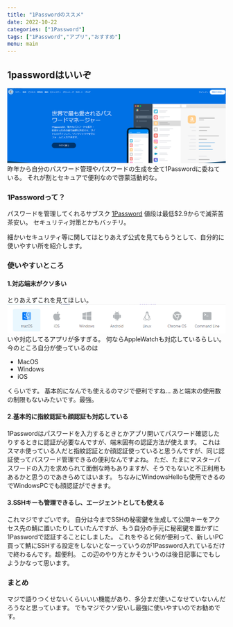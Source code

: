 ```yaml
---
title: "1Passwordのススメ"
date: 2022-10-22
categories: ["1Password"]
tags: ["1Password","アプリ","おすすめ"]
menu: main
---
```


## 1passwordはいいぞ

![TOP](2022-10-22-18-24-53.png)
昨年から自分のパスワード管理やパスワードの生成を全て1Passwordに委ねている。
それが割とセキュアで便利なので啓蒙活動的な。

### 1Passwordって？

パスワードを管理してくれるサブスク
[1Password](https://1password.com/jp/sign-up/)
値段は最低$2.9からで滅茶苦茶安い。
セキュリティ対策とかもバッチリ。

細かいセキュリティ等に関してはとりあえず公式を見てもらうとして、自分的に使いやすい所を紹介します。

### 使いやすいところ

#### 1.対応端末がクソ多い

とりあえずこれを見てほしい。
![対応多すぎ](2022-10-22-18-09-02.png)
いや対応してるアプリが多すぎる。
何ならAppleWatchも対応しているらしい。
今のところ自分が使っているのは

* MacOS
* Windows
* iOS

くらいです。
基本的になんでも使えるのマジで便利ですね…
あと端末の使用数の制限もないみたいです。最強。

#### 2.基本的に指紋認証も顔認証も対応している

1Passwordはパスワードを入力するときとかアプリ開いてパスワード確認したりするときに認証が必要なんですが、端末固有の認証方法が使えます。
これはスマホ使っている人だと指紋認証とか顔認証使っていると思うんですが、同じ認証使ってパスワード管理できるの便利なんですよね。
ただ、たまにマスターパスワードの入力を求められて面倒な時もありますが、そうでもないと不正利用もあるかと思うのであきらめてはいます。
ちなみにWindowsHelloも使用できるのでWindowsPCでも顔認証ができます。

#### 3.SSHキーも管理できるし、エージェントとしても使える

これマジですごいです。
自分は今までSSHの秘密鍵を生成して公開キーをアクセス先の鯖に置いたりしていたんですが、もう自分の手元に秘密鍵を置かずに1Passwordで認証することにしました。
これをやると何が便利って、新しいPC買って鯖にSSHする設定をしないとなーっていうのが1Password入れているだけで終わるんです。超便利。
この辺のやり方とかそういうのは後日記事にでもしようかなって思います。

### まとめ

マジで語りつくせないくらいいい機能があり、多分まだ使いこなせていないんだろうなと思っています。
でもマジでクソ安いし最強に使いやすいのでお勧めです。
